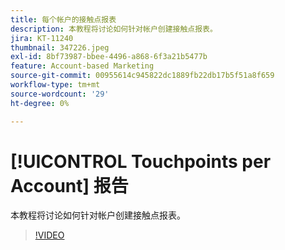 ```yaml
---
title: 每个帐户的接触点报表
description: 本教程将讨论如何针对帐户创建接触点报表。
jira: KT-11240
thumbnail: 347226.jpeg
exl-id: 8bf73987-bbee-4496-a868-6f3a21b5477b
feature: Account-based Marketing
source-git-commit: 00955614c945822dc1889fb22db17b5f51a8f659
workflow-type: tm+mt
source-wordcount: '29'
ht-degree: 0%

---
```


# [!UICONTROL Touchpoints per Account] 报告

本教程将讨论如何针对帐户创建接触点报表。

>[!VIDEO](https://video.tv.adobe.com/v/347226/?quality=12&learn=on)
